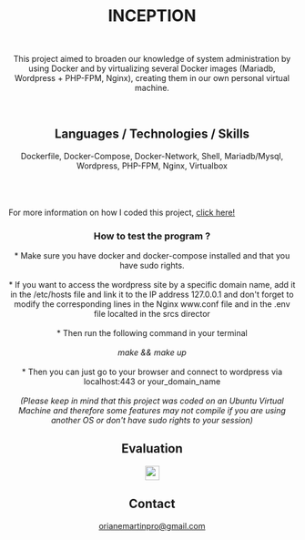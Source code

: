 <h1 align="center">
  INCEPTION
</h1>
<br>
<p align="center">
  This project aimed to broaden our knowledge of system administration by using Docker and by virtualizing several Docker images (Mariadb, Wordpress + PHP-FPM, Nginx), creating them in our own personal virtual machine.
</p>

<br>

<h2 align="center">
  Languages / Technologies / Skills
</h2>
<p align="center">
 Dockerfile, Docker-Compose, Docker-Network, Shell, Mariadb/Mysql, Wordpress, PHP-FPM, Nginx, Virtualbox <br><br>
  
 <br><br> For more information on how I coded this project, <a href="https://ormartin42.notion.site/INCEPTION-a169ce3c884043c9a32c907e704e8d6c">click here!</a>
</p>

<h3 align="center">
  How to test the program ?
</h3>
<p align="center">
  * Make sure you have docker and docker-compose installed and that you have sudo rights.<br><br>
  * If you want to access the wordpress site by a specific domain name, add it in the /etc/hosts file and link it to the IP address 127.0.0.1 and don't forget to modify the corresponding lines in the Nginx www.conf file and in the .env file localted in the srcs director<br><br>
  * Then run the following command in your terminal <br><br>
  <i>make && make up</i><br><br>
  * Then you can just go to your browser and connect to wordpress via localhost:443 or your_domain_name<br><br>
    <i>(Please keep in mind that this project was coded on an Ubuntu Virtual Machine and therefore some features may not compile if you are using another OS or don't have sudo rights to your session)</i>
</p>

<h2 align="center">
  Evaluation
</h2>
<p align="center">
  <img src="https://img.shields.io/badge/PASSED%20WITH-100%25-brightgreen" height="25"/>
</p>

<h2 align="center">
  Contact
</h2>
<p align="center">
  <a href="mailto:orianemartinpro@gmail.com">orianemartinpro@gmail.com</a>
</p>

